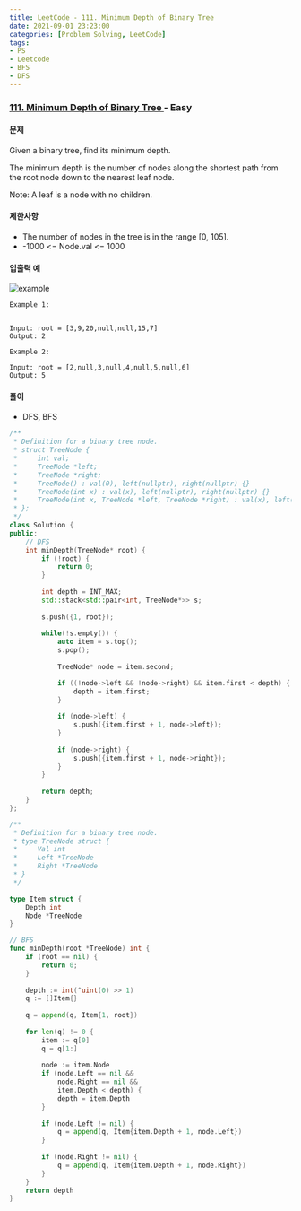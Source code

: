 ```yaml
---
title: LeetCode - 111. Minimum Depth of Binary Tree
date: 2021-09-01 23:23:00
categories: [Problem Solving, LeetCode]
tags:
- PS
- Leetcode
- BFS
- DFS
---
```


### [ 111. Minimum Depth of Binary Tree ](https://leetcode.com/problems/minimum-depth-of-binary-tree/) - Easy

#### 문제

Given a binary tree, find its minimum depth.

The minimum depth is the number of nodes along the shortest path from the root node down to the nearest leaf node.

Note: A leaf is a node with no children.

#### 제한사항

- The number of nodes in the tree is in the range [0, 105].
- -1000 <= Node.val <= 1000

#### 입출력 예

![example](https://assets.leetcode.com/uploads/2020/10/12/ex_depth.jpg)
```
Example 1:


Input: root = [3,9,20,null,null,15,7]
Output: 2
```

```
Example 2:

Input: root = [2,null,3,null,4,null,5,null,6]
Output: 5
```

#### 풀이
- DFS, BFS

```cpp
/**
 * Definition for a binary tree node.
 * struct TreeNode {
 *     int val;
 *     TreeNode *left;
 *     TreeNode *right;
 *     TreeNode() : val(0), left(nullptr), right(nullptr) {}
 *     TreeNode(int x) : val(x), left(nullptr), right(nullptr) {}
 *     TreeNode(int x, TreeNode *left, TreeNode *right) : val(x), left(left), right(right) {}
 * };
 */
class Solution {
public:
    // DFS
    int minDepth(TreeNode* root) {
        if (!root) {
            return 0;
        }
        
        int depth = INT_MAX;
        std::stack<std::pair<int, TreeNode*>> s;
        
        s.push({1, root});
        
        while(!s.empty()) {
            auto item = s.top();
            s.pop();
            
            TreeNode* node = item.second;

            if ((!node->left && !node->right) && item.first < depth) {
                depth = item.first;
            }
            
            if (node->left) {
                s.push({item.first + 1, node->left});
            }
            
            if (node->right) {
                s.push({item.first + 1, node->right});
            }
        }
        
        return depth;
    }
};
```

```go
/**
 * Definition for a binary tree node.
 * type TreeNode struct {
 *     Val int
 *     Left *TreeNode
 *     Right *TreeNode
 * }
 */

type Item struct {
    Depth int
    Node *TreeNode
}

// BFS
func minDepth(root *TreeNode) int {
    if (root == nil) {
        return 0;
    }
    
    depth := int(^uint(0) >> 1)
    q := []Item{}
    
    q = append(q, Item{1, root})
    
    for len(q) != 0 {
        item := q[0]
        q = q[1:]
        
        node := item.Node
        if (node.Left == nil &&
            node.Right == nil &&
            item.Depth < depth) {
            depth = item.Depth
        }
        
        if (node.Left != nil) {
            q = append(q, Item{item.Depth + 1, node.Left})
        }
        
        if (node.Right != nil) {
            q = append(q, Item{item.Depth + 1, node.Right})
        }
    }
    return depth
}
```